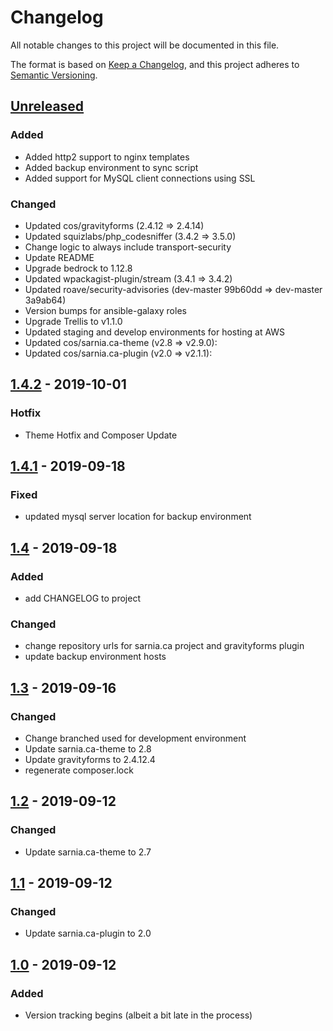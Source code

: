 # Changelog
All notable changes to this project will be documented in this file.

The format is based on [Keep a Changelog](https://keepachangelog.com/en/1.0.0/),
and this project adheres to [Semantic Versioning](https://semver.org/spec/v2.0.0.html).


## [Unreleased]
### Added
- Added http2 support to nginx templates
- Added backup environment to sync script
- Added support for MySQL client connections using SSL

### Changed
- Updated cos/gravityforms (2.4.12 => 2.4.14)
- Updated squizlabs/php_codesniffer (3.4.2 => 3.5.0)
- Change logic to always include transport-security
- Update README
- Upgrade bedrock to 1.12.8
- Updated wpackagist-plugin/stream (3.4.1 => 3.4.2)  
- Updated roave/security-advisories (dev-master 99b60dd => dev-master 3a9ab64)
- Version bumps for ansible-galaxy roles
- Upgrade Trellis to v1.1.0
- Updated staging and develop environments for hosting at AWS
- Updated cos/sarnia.ca-theme (v2.8 => v2.9.0):
- Updated cos/sarnia.ca-plugin (v2.0 => v2.1.1): 

## [1.4.2] - 2019-10-01
### Hotfix
- Theme Hotfix and Composer Update

## [1.4.1] - 2019-09-18
### Fixed
- updated mysql server location for backup environment

## [1.4] - 2019-09-18
### Added
- add CHANGELOG to project

### Changed
- change repository urls for sarnia.ca project and gravityforms plugin
- update backup environment hosts

## [1.3] - 2019-09-16
### Changed
- Change branched used for development environment
- Update sarnia.ca-theme to 2.8
- Update gravityforms to 2.4.12.4
- regenerate composer.lock

## [1.2] - 2019-09-12
### Changed
- Update sarnia.ca-theme to 2.7

## [1.1] - 2019-09-12
### Changed
- Update sarnia.ca-plugin to 2.0

## [1.0] - 2019-09-12
### Added
- Version tracking begins (albeit a bit late in the process)

[Unreleased]: https://cos-gitlab-prod/sarnia-website/sarnia.ca/compare/v1.4.2...develop
[1.4.2]: https://cos-gitlab-prod/sarnia-website/sarnia.ca/compare/v1.4.1...v1.4.2
[1.4.1]: https://cos-gitlab-prod/sarnia-website/sarnia.ca/compare/v1.4...v1.4.1
[1.4]: https://cos-gitlab-prod/sarnia-website/sarnia.ca/compare/v1.3...v1.4
[1.3]: https://cos-gitlab-prod/sarnia-website/sarnia.ca/compare/v1.2...v1.3
[1.2]: https://cos-gitlab-prod/sarnia-website/sarnia.ca/compare/v1.1...v1.2
[1.1]: https://cos-gitlab-prod/sarnia-website/sarnia.ca/compare/v1.0...v1.1
[1.0]: https://cos-gitlab-prod/sarnia-website/sarnia.ca/-/tags/v1.0
